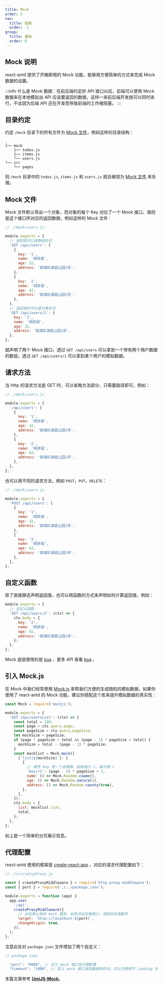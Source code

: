 ```yaml
---
title: Mock
order: 5
nav:
  title: 指南
  order: -1
group:
  title: 基础
  order: 0
---
```


## Mock 说明

react-antd 提供了开箱即用的 Mock 功能，能够用方便简单的方式来完成 Mock 数据的设置。

:::info
什么是 Mock 数据：在前后端约定好 API 接口以后，前端可以使用 Mock 数据来在本地模拟出 API 应该要返回的数据，这样一来前后端开发就可以同时进行，不会因为后端 API 还在开发而导致前端的工作被阻塞。
:::

## 目录约定

约定 `/mock` 目录下的所有文件为 [Mock 文件](/guide/mock#mock-文件)，例如这样的目录结构：

```
.
├── mock
    ├── todos.js
    ├── items.js
    └── users.js
└── src
    └── pages
```

则 `/mock` 目录中的 `todos.js`, `items.js` 和 `users.js` 就会被视为 [Mock 文件](/guide/mock#mock-文件) 来处理。

## Mock 文件

Mock 文件默认导出一个对象，而对象的每个 Key 对应了一个 Mock 接口，值则是这个接口所对应的返回数据，例如这样的 Mock 文件：

```js
// ./mock/users.js

module.exports = {
  // 返回值可以是数组形式
  'GET /api/users': [
    {
      key: '1',
      name: '胡彦斌',
      age: 32,
      address: '西湖区湖底公园1号',
    },
    {
      key: '2',
      name: '胡彦祖',
      age: 42,
      address: '西湖区湖底公园1号',
    },
  ],
  // 返回值也可以是对象形式
  'GET /api/users/1': {
    key: '1',
    name: '胡彦斌',
    age: 32,
    address: '西湖区湖底公园1号',
  },
};
```

就声明了两个 Mock 接口，透过 `GET /api/users` 可以拿到一个带有两个用户数据的数组，透过 `GET /api/users/1` 可以拿到某个用户的模拟数据。

## 请求方法

当 Http 的请求方法是 GET 时，可以省略方法部分，只需要路径即可，例如：

```js
// ./mock/users.js

module.exports = {
  '/api/users': [
    {
      key: '1',
      name: '胡彦斌',
      age: 32,
      address: '西湖区湖底公园1号',
    },
    {
      key: '2',
      name: '胡彦祖',
      age: 42,
      address: '西湖区湖底公园1号',
    },
  ],
};
```

也可以用不同的请求方法，例如 `POST`，`PUT`，`DELETE`：

```js
// ./mock/users.js

module.exports = {
  'POST /api/users': [
    {
      key: '1',
      name: '胡彦斌',
      age: 32,
      address: '西湖区湖底公园1号',
    },
    {
      key: '2',
      name: '胡彦祖',
      age: 42,
      address: '西湖区湖底公园1号',
    },
  ],
};
```

## 自定义函数

除了直接静态声明返回值，也可以用函数的方式来声明如何计算返回值，例如：

```js
module.exports = {
  // 自定义函数
  'GET /api/users/2': (ctx) => {
    ctx.body = {
      key: '2',
      name: '胡彦祖',
      age: 42,
      address: '西湖区湖底公园1号',
    };
  },
};
```

Mock 底层使用的是 [koa](https://github.com/koajs/koa) ，更多 API 查看 [koa](https://github.com/koajs/koa) 。

## 引入 Mock.js

在 Mock 中我们经常使用 [Mock.js](http://mockjs.com/) 来帮我们方便的生成随机的模拟数据，如果你使用了 react-antd 的 Mock 功能，建议你搭配这个库来提升模拟数据的真实性：

```js
const Mock = require('mockjs');

module.exports = {
  'GET /api/usersList': (ctx) => {
    const total = 120;
    const page = ctx.query.page;
    const pageSize = ctx.query.pageSize;
    let mockSize = pageSize;
    if (page * pageSize > total && (page - 1) * pageSize < total) {
      mockSize = total - (page - 1) * pageSize;
    }
    const mocklist = Mock.mock({
      [`list|${mockSize}`]: [
        {
          // 属性 key 是一个自增数，起始值为 1，每次增 1
          'key|+1': (page - 1) * pageSize + 1,
          name: () => Mock.Random.cname(),
          age: () => Mock.Random.natural(),
          address: () => Mock.Random.county(true),
        },
      ],
    });
    ctx.body = {
      list: mocklist.list,
      total,
    };
  },
};
```

如上是一个简单的分页展示信息。

## 代理配置

react-antd 使用的框架是 [create-react-app](https://create-react-app.dev/) ，对应的请求代理配置如下：

```js
// ./src/setupProxy.js

const { createProxyMiddleware } = require('http-proxy-middleware');
const { port } = require('./../package.json');

module.exports = function (app) {
  app.use(
    '/api',
    createProxyMiddleware({
      // 此处默认指向 mock 服务，如有对应后端接口，请指向后端服务
      target: `http://localhost:${port}`,
      changeOrigin: true,
    }),
  );
};
```

注意此处对 `package.json` 文件增加了两个自定义：

```js
// package.json

  "port": "8888", // 定义 mock 端口及代理配置
  "timeout": "1000", // 定义 mock 接口返回数据的时间，可以方便调节 loading 状态
```

本篇文章参考 **[UmiJS-Mock](https://umijs.org/docs/guides/mock)**。
